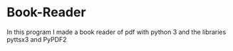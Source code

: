 # Book-Reader
In this program I made a book reader of pdf  with python 3 and the libraries pyttsx3 and  PyPDF2
